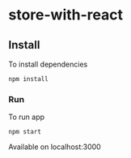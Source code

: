 # store-with-react

## Install

To install dependencies

```shell
npm install
```

### Run

To run app 

```shell
npm start
```

Available on localhost:3000



